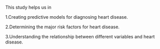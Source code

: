 This study helps us in 

1.Creating predictive models for diagnosing heart disease.

2.Determining the major risk factors for heart disease.

3.Understanding the relationship between different variables and heart disease.
